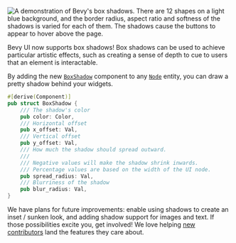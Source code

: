 <!-- box shadow -->
<!-- https://github.com/bevyengine/bevy/pull/15204 -->

![A demonstration of Bevy's box shadows. There are 12 shapes on a light blue background, and the border radius, aspect ratio and softness of the shadows is varied for each of them. The shadows cause the buttons to appear to hover above the page.](box_shadow.png)

Bevy UI now supports box shadows! Box shadows can be used to achieve particular artistic effects, such as creating a sense of depth to cue to users that an element is interactable.

By adding the new [`BoxShadow`] component to any [`Node`] entity, you can draw a pretty shadow behind your widgets.

```rust
#[derive(Component)]
pub struct BoxShadow {
    /// The shadow's color
    pub color: Color,
    /// Horizontal offset
    pub x_offset: Val,
    /// Vertical offset
    pub y_offset: Val,
    /// How much the shadow should spread outward.
    ///
    /// Negative values will make the shadow shrink inwards.
    /// Percentage values are based on the width of the UI node.
    pub spread_radius: Val,
    /// Blurriness of the shadow
    pub blur_radius: Val,
}
```

We have plans for future improvements: enable using shadows to create an inset / sunken look, and adding shadow support for images and text. If those possibilities excite you, get involved! We love helping [new contributors] land the features they care about.

[`BoxShadow`]: https://docs.rs/bevy/0.15/bevy/prelude/struct.BoxShadow.html
[`Node`]: https://docs.rs/bevy/0.15/bevy/prelude/struct.Node.html
[new contributors]: https://bevyengine.org/learn/contribute/introduction/
